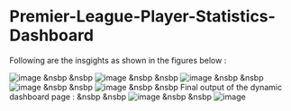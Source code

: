 # Premier-League-Player-Statistics-Dashboard
Following are the insgights as shown in the figures below :

![image](https://github.com/akacode-hub/Premier-League-Player-Statistics-Dashboard/assets/90734448/390bc23e-bb70-48d1-b8be-c1419e800098)
&nsbp
&nsbp
![image](https://github.com/akacode-hub/Premier-League-Player-Statistics-Dashboard/assets/90734448/53ff419c-cd05-4dc9-be5b-defc910fee22)
&nsbp
&nsbp
![image](https://github.com/akacode-hub/Premier-League-Player-Statistics-Dashboard/assets/90734448/90a00628-f400-4996-9a70-3e293fa14ce9)
&nsbp
&nsbp
![image](https://github.com/akacode-hub/Premier-League-Player-Statistics-Dashboard/assets/90734448/934c299c-e7a9-46fb-ad9a-bb5f9a9d7ce6)
&nsbp
&nsbp
![image](https://github.com/akacode-hub/Premier-League-Player-Statistics-Dashboard/assets/90734448/b0d300c2-6602-4113-9ddd-5e3da4f33a07)
&nsbp
&nsbp
Final output of the dynamic dashboard  page :
&nsbp
&nsbp
![image](https://github.com/akacode-hub/Premier-League-Player-Statistics-Dashboard/assets/90734448/9f468312-817c-4671-9297-c69b589c0564)
&nsbp
&nsbp
![image](https://github.com/akacode-hub/Premier-League-Player-Statistics-Dashboard/assets/90734448/479a465e-0210-4621-b528-e5d6bd6d6642)






